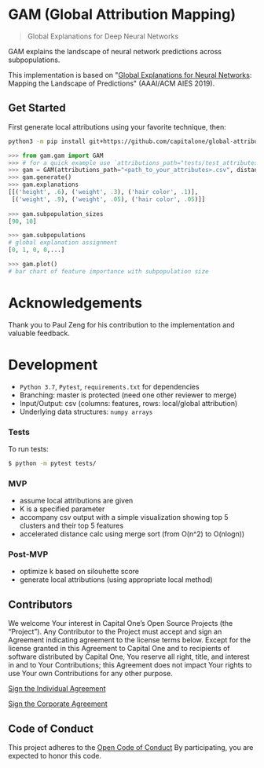 # GAM (Global Attribution Mapping)
> Global Explanations for Deep Neural Networks

GAM explains the landscape of neural network predictions across subpopulations. 

This implementation is based on "[Global Explanations for Neural Networks](https://arxiv.org/abs/1902.02384): Mapping the Landscape of Predictions" (AAAI/ACM AIES 2019).

## Get Started
First generate local attributions using your favorite technique, then:

```sh
python3 -m pip install git+https://github.com/capitalone/global-attribution-mapping.git
```

```Python
>>> from gam.gam import GAM
>>> # for a quick example use `attributions_path="tests/test_attributes.csv"`
>>> gam = GAM(attributions_path="<path_to_your_attributes>.csv", distance="spearman", k=2)
>>> gam.generate()
>>> gam.explanations
[[('height', .6), ('weight', .3), ('hair color', .1)], 
 [('weight', .9), ('weight', .05), ('hair color', .05)]]
 
>>> gam.subpopulation_sizes
[90, 10]

>>> gam.subpopulations
# global explanation assignment
[0, 1, 0, 0,...]

>>> gam.plot()
# bar chart of feature importance with subpopulation size
```

# Acknowledgements
Thank you to Paul Zeng for his contribution to the implementation and valuable feedback.

# Development
* `Python 3.7`, `Pytest`, `requirements.txt` for dependencies
* Branching: master is protected (need one other reviewer to merge)
* Input/Output: csv (columns: features, rows: local/global attribution)
* Underlying data structures: `numpy arrays`

### Tests
To run tests:
```bash
$ python -m pytest tests/
```

### MVP
* assume local attributions are given
* K is a specified parameter
* accompany csv output with a simple visualization showing top 5 clusters and their top 5 features
* accelerated distance calc using merge sort (from O(n^2) to O(nlogn))

### Post-MVP
* optimize k based on silouhette score
* generate local attributions (using appropriate local method)




## Contributors

We welcome Your interest in Capital One’s Open Source Projects (the
“Project”). Any Contributor to the Project must accept and sign an
Agreement indicating agreement to the license terms below. Except for
the license granted in this Agreement to Capital One and to recipients
of software distributed by Capital One, You reserve all right, title,
and interest in and to Your Contributions; this Agreement does not
impact Your rights to use Your own Contributions for any other purpose.

[Sign the Individual Agreement](https://docs.google.com/forms/d/19LpBBjykHPox18vrZvBbZUcK6gQTj7qv1O5hCduAZFU/viewform)

[Sign the Corporate Agreement](https://docs.google.com/forms/d/e/1FAIpQLSeAbobIPLCVZD_ccgtMWBDAcN68oqbAJBQyDTSAQ1AkYuCp_g/viewform?usp=send_form)


## Code of Conduct

This project adheres to the [Open Code of Conduct](https://developer.capitalone.com/resources/code-of-conduct)
By participating, you are
expected to honor this code.
